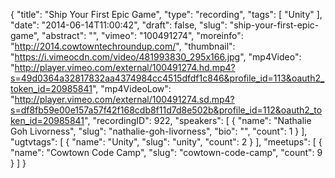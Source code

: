 {
  "title": "Ship Your First Epic Game",
  "type": "recording",
  "tags": [
    "Unity"
  ],
  "date": "2014-06-14T11:00:42",
  "draft": false,
  "slug": "ship-your-first-epic-game",
  "abstract": "",
  "vimeo": "100491274",
  "moreinfo": "http://2014.cowtowntechroundup.com/",
  "thumbnail": "https://i.vimeocdn.com/video/481993830_295x166.jpg",
  "mp4Video": "http://player.vimeo.com/external/100491274.hd.mp4?s=49d0364a32817832aa4374984cc4515dfdf1c846&profile_id=113&oauth2_token_id=20985841",
  "mp4VideoLow": "http://player.vimeo.com/external/100491274.sd.mp4?s=df8fb59e00e157a57f42f168cdb8f11d7d8e502b&profile_id=112&oauth2_token_id=20985841",
  "recordingID": 922,
  "speakers": [
    {
      "name": "Nathalie Goh Livorness",
      "slug": "nathalie-goh-livorness",
      "bio": "",
      "count": 1
    }
  ],
  "ugtvtags": [
    {
      "name": "Unity",
      "slug": "unity",
      "count": 2
    }
  ],
  "meetups": [
    {
      "name": "Cowtown Code Camp",
      "slug": "cowtown-code-camp",
      "count": 9
    }
  ]
}